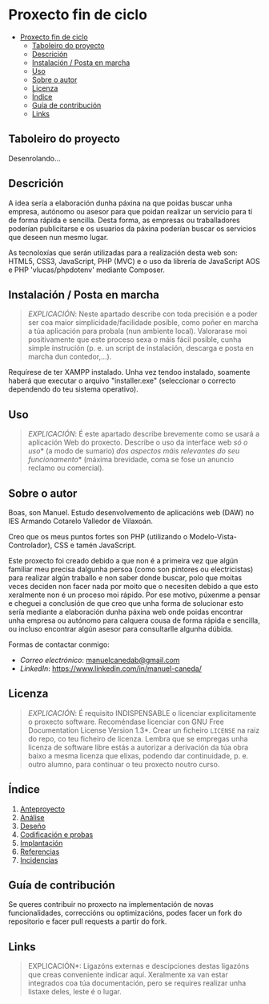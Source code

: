 # Proxecto fin de ciclo

- [Proxecto fin de ciclo](#proxecto-fin-de-ciclo)
  - [Taboleiro do proyecto](#taboleiro-do-proyecto)
  - [Descrición](#descrición)
  - [Instalación / Posta en marcha](#instalación--posta-en-marcha)
  - [Uso](#uso)
  - [Sobre o autor](#sobre-o-autor)
  - [Licenza](#licenza)
  - [Índice](#índice)
  - [Guía de contribución](#guía-de-contribución)
  - [Links](#links)

## Taboleiro do proyecto

Desenrolando...

## Descrición
A idea sería a elaboración dunha páxina na que poidas buscar unha empresa, autónomo ou asesor para que poidan realizar un servicio para tí de forma rápida e sencilla. Desta forma, as empresas ou traballadores poderían publicitarse e os usuarios da páxina poderían buscar os servicios que deseen nun mesmo lugar. 

As tecnoloxías que serán utilizadas para a realización desta web son: HTML5, CSS3, JavaScript, PHP (MVC) e o uso da librería de JavaScript AOS e PHP 'vlucas/phpdotenv' mediante Composer.

## Instalación / Posta en marcha

> *EXPLICACIÓN*: Neste apartado describe con toda precisión e a poder ser coa maior simplicidade/facilidade posible, como poñer en marcha a túa aplicación para probala (nun ambiente local). Valorarase moi positivamente que este proceso sexa o máis fácil posible, cunha simple instrución (p. e. un script de instalación, descarga e posta en marcha dun contedor,...).
>

Requírese de ter XAMPP instalado. Unha vez tendoo instalado, soamente haberá que executar o arquivo "installer.exe" (seleccionar o correcto dependendo do teu sistema operativo).

## Uso

> *EXPLICACIÓN*: É este apartado describe brevemente como se usará a aplicación Web do proxecto. Describe o uso da interface web *só o uso** (a modo de sumario) *dos aspectos máis relevantes do seu funcionamento** (máxima brevidade, coma se fose un anuncio reclamo ou comercial).
>

## Sobre o autor

Boas, son Manuel. Estudo desenvolvemento de aplicacións web (DAW) no IES Armando Cotarelo Valledor de Vilaxoán.

Creo que os meus puntos fortes son PHP (utilizando o Modelo-Vista-Controlador), CSS e tamén JavaScript.

Este proxecto foi creado debido a que non é a primeira vez que algún familiar meu precisa dalgunha persoa (como son pintores ou electricistas) para realizar algún traballo e non saber donde buscar, polo que moitas veces deciden non facer nada por moito que o necesiten debido a que esto xeralmente non é un proceso moi rápido. Por ese motivo, púxenme a pensar e cheguei a conclusión de que creo que unha forma de solucionar esto sería mediante a elaboración dunha páxina web onde poidas encontrar unha empresa ou autónomo para calquera cousa de forma rápida e sencilla, ou incluso encontrar algún asesor para consultarlle algunha dúbida.

Formas de contactar conmigo:
- *Correo electrónico*: manuelcanedab@gmail.com
- *LinkedIn*: https://www.linkedin.com/in/manuel-caneda/

## Licenza

> *EXPLICACIÓN*: É requisito INDISPENSABLE o licenciar explicitamente o proxecto software. Recoméndase licenciar con GNU Free Documentation License Version 1.3*. Crear un ficheiro `LICENSE` na raiz do repo, co teu ficheiro de licenza. Lembra que se empregas unha licenza de software libre estás a autorizar a derivación da túa obra baixo a mesma licenza que elixas, podendo dar continuidade, p. e. outro alumno, para continuar o teu proxecto noutro curso.

## Índice

1. [Anteproyecto](doc/templates/1_Anteproxecto.md)
2. [Análise](doc/templates/2_Analise.md)
3. [Deseño](doc/templates/3_Deseño.md)
4. [Codificación e probas](doc/templates/4_Codificacion_e_probas.md)
5. [Implantación](doc/templates/5_Implantación.md)
6. [Referencias](doc/templates/6_Referencias.md)
7. [Incidencias](doc/templates/7_Incidencias.md)

## Guía de contribución

Se queres contribuir no proxecto na implementación de novas funcionalidades, correccións ou optimizacións, podes facer un fork do repositorio e facer pull requests a partir do fork.

## Links

> EXPLICACIÓN*: Ligazóns externas e descipciones destas ligazóns que creas conveniente indicar aquí. Xeralmente xa van estar integrados coa túa documentación, pero se requires realizar unha listaxe deles, leste é o lugar.
>
